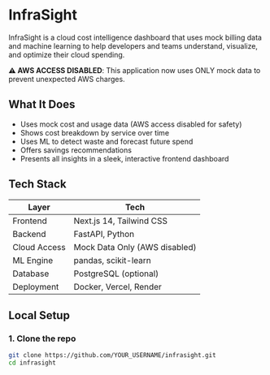 # InfraSight

InfraSight is a cloud cost intelligence dashboard that uses mock billing data and machine learning to help developers and teams understand, visualize, and optimize their cloud spending.

**⚠️ AWS ACCESS DISABLED**: This application now uses ONLY mock data to prevent unexpected AWS charges.

## What It Does

- Uses mock cost and usage data (AWS access disabled for safety)
- Shows cost breakdown by service over time
- Uses ML to detect waste and forecast future spend
- Offers savings recommendations
- Presents all insights in a sleek, interactive frontend dashboard

## Tech Stack

| Layer        | Tech                          |
| ------------ | ----------------------------- |
| Frontend     | Next.js 14, Tailwind CSS      |
| Backend      | FastAPI, Python               |
| Cloud Access | Mock Data Only (AWS disabled) |
| ML Engine    | pandas, scikit-learn          |
| Database     | PostgreSQL (optional)         |
| Deployment   | Docker, Vercel, Render        |

## Local Setup

### 1. Clone the repo

```bash
git clone https://github.com/YOUR_USERNAME/infrasight.git
cd infrasight
```
